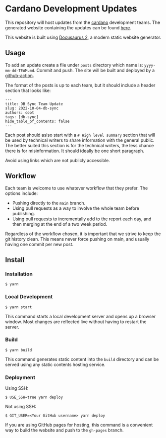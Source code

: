 # Cardano Development Updates

This repository will host updates from the [cardano](https://github.com/input-output-hk/cardano-node) development teams.
The generated website containing the updates can be found [here](https://input-output-hk.github.io/cardano-updates/).

This website is built using [Docusaurus 2](https://docusaurus.io/), a modern static website generator.

## Usage

To add an update create a file under `posts` directory which name is: `yyyy-mm-dd-TEAM.md`. Commit and push.  The site will be built and
deployed by a [github-action](https://github.com/input-output-hk/cardano-updates/actions).

The format of the posts is up to each team, but it should include a header section that looks like:

```
---
title: DB Sync Team Update
slug: 2022-10-04-db-sync
authors: coot
tags: [db-sync]
hide_table_of_contents: false
---
```

Each post should aslso start with a `# High level summary` section that will be used by technical writers to share information with the general public.
The better suited this section is for the technical writers, the less chance there is for misinformation. It should ideally be one short paragraph.

Avoid using links which are not publicly accessible.

## Workflow

Each team is welcome to use whatever workflow that they prefer.
The options include:

* Pushing directly to the `main` branch.
* Using pull requests as a way to involve the whole team before publishing.
* Using pull requests to incrementally add to the report each day,
  and then merging at the end of a two week period.

Regardless of the workflow chosen, it is important that we strive to keep the git history clean.
This means never force pushing on main, and usually having one commit per new post.

## Install

### Installation

```
$ yarn
```

### Local Development

```
$ yarn start
```

This command starts a local development server and opens up a browser window. Most changes are reflected live without having to restart the server.

### Build

```
$ yarn build
```

This command generates static content into the `build` directory and can be served using any static contents hosting service.

### Deployment

Using SSH:

```
$ USE_SSH=true yarn deploy
```

Not using SSH:

```
$ GIT_USER=<Your GitHub username> yarn deploy
```

If you are using GitHub pages for hosting, this command is a convenient way to build the website and push to the `gh-pages` branch.
